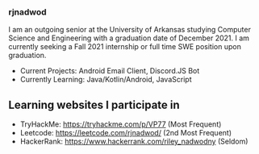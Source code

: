### rjnadwod

  I am an outgoing senior at the University of Arkansas studying Computer Science and Engineering with a graduation date of December 2021. I am currently seeking a Fall 2021 internship or full time SWE position upon graduation.

 - Current Projects: Android Email Client, Discord.JS Bot
 - Currently Learning: Java/Kotlin/Android, JavaScript

## Learning websites I participate in
 - TryHackMe: https://tryhackme.com/p/VP77 (Most Frequent)
 - Leetcode: https://leetcode.com/rjnadwod/ (2nd Most Frequent)
 - HackerRank: https://www.hackerrank.com/riley_nadwodny (Seldom)

<!--
**rjnadwod/rjnadwod** is a ✨ _special_ ✨ repository because its `README.md` (this file) appears on your GitHub profile.

Here are some ideas to get you started:

- 🔭 I’m currently working on ...
- 🌱 I’m currently learning ...
- 👯 I’m looking to collaborate on ...
- 🤔 I’m looking for help with ...
- 💬 Ask me about ...
- 📫 How to reach me: ...
- 😄 Pronouns: ...
- ⚡ Fun fact: ...
-->
